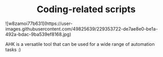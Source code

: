 

<h1 align="center"> Coding-related scripts</h1>
![w8zamoi77b631](https://user-images.githubusercontent.com/49825639/229353722-de7ae8e0-be1a-492a-bdac-9ba539ef8168.jpg)

AHK is a versatile tool that can be used for a wide range of automation tasks :)
